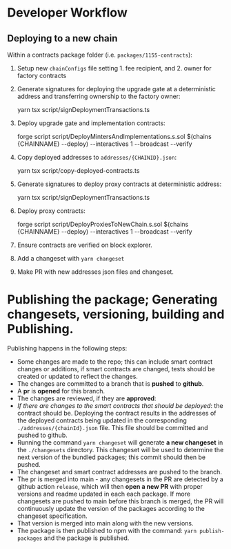# Developer Workflow

## Deploying to a new chain

Within a contracts package folder (i.e. `packages/1155-contracts`):

1. Setup new `chainConfigs` file setting 1. fee recipient, and 2. owner for factory contracts
2. Generate signatures for deploying the upgrade gate at a deterministic address and transferring ownership to the factory owner:

    yarn tsx script/signDeploymentTransactions.ts

3. Deploy upgrade gate and implementation contracts:

    forge script script/DeployMintersAndImplementations.s.sol  $(chains {CHAINNAME} --deploy) --interactives 1 --broadcast --verify

4. Copy deployed addresses to `addresses/{CHAINID}.json`:

    yarn tsx script/copy-deployed-contracts.ts

5. Generate signatures to deploy proxy contracts at deterministic address:

    yarn tsx script/signDeploymentTransactions.ts

6. Deploy proxy contracts:

    forge script script/DeployProxiesToNewChain.s.sol  $(chains {CHAINNAME} --deploy) --interactives 1 --broadcast --verify

7. Ensure contracts are verified on block explorer.
8. Add a changeset with `yarn changeset`
9. Make PR with new addresses json files and changeset.

# Publishing the package; Generating changesets, versioning, building and Publishing.

Publishing happens in the following steps:

* Some changes are made to the repo; this can include smart contract changes or additions, if smart contracts are changed, tests should be created or updated to reflect the changes.
* The changes are committed to a branch that is **pushed** to **github**.
* A **pr** is **opened** for this branch.
* The changes are reviewed, if they are **approved**:
* *If there are changes to the smart contracts that should be deployed*: the contract should be. Deploying the contract results in the addresses of the deployed contracts being updated in the corresponding `./addresses/{chainId}.json` file. This file should be committed and pushed to github.
* Running the command `yarn changeset` will generate **a new changeset** in the `./changesets` directory. This changeset will be used to determine the next version of the bundled packages; this commit should then be pushed.
* The changeset and smart contract addresses are pushed to the branch.
* The pr is merged into main - any changesets in the PR are detected by a github action `release`, which will then **open a new PR** with proper versions and readme updated in each each package.   If more changesets are pushed to main before this branch is merged, the PR will continuously update the version of the packages according to the changeset specification.
* That version is merged into main along with the new versions.
* The package is then published to npm with the command: `yarn publish-packages` and the package is published.
